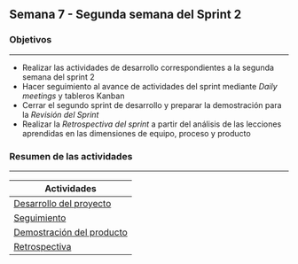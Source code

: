 ## Semana 7 - Segunda semana del Sprint 2

### Objetivos
---
* Realizar las actividades de desarrollo correspondientes a la segunda semana del sprint 2
* Hacer seguimiento al avance de actividades del sprint mediante *Daily meetings* y tableros Kanban
* Cerrar el segundo sprint de desarrollo y preparar la demostración para la *Revisión del Sprint*
* Realizar la *Retrospectiva del sprint* a partir del análisis de las lecciones aprendidas en las dimensiones de equipo, proceso y producto
 
### Resumen de las actividades
---

| Actividades   |
|---------------|
|[Desarrollo del proyecto](https://avargas20.github.io/MISW-Procesos/semanas/sprint2/semana7/s7_desarrollo)|
|[Seguimiento](https://avargas20.github.io/MISW-Procesos/semanas/sprint2/semana7/s7_seguimiento)|
|[Demostración del producto](https://avargas20.github.io/MISW-Procesos/semanas/sprint2/semana7/s7_demo)|
|[Retrospectiva](https://avargas20.github.io/MISW-Procesos/semanas/sprint2/semana7/s7_retrospectiva)|
